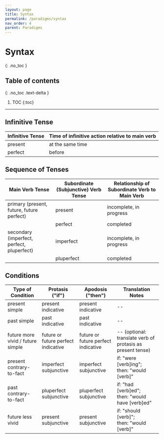 ```yaml
---
layout: page
title: Syntax
permalink: /paradigms/syntax
nav_order: 4
parent: Paradigms
---
```


# Syntax
{: .no_toc }

## Table of contents
{: .no_toc .text-delta }

1. TOC
{:toc}

***

## Infinitive Tense

| Infinitive Tense | Time of infinitive action relative to main verb |
| --- | --- |
| present | at the same time |
| perfect | before |

## Sequence of Tenses

| Main Verb Tense | Subordinate (Subjunctive) Verb Tense | Relationship of Subordinate Verb to Main Verb | 
| --- | --- | --- |
| primary (present, future, future perfect) | present | incomplete, in progress |
|  | perfect | completed |
| secondary (imperfect, perfect, pluperfect) | imperfect | incomplete, in progress |
|  | pluperfect | completed |

## Conditions

| Type of Condition | Protasis ("if") | Apodosis ("then") | Translation Notes | 
| --- | --- | --- | --- |
| present simple | present indicative | present indicative | -- |
| past simple | past indicative | past indicative | -- |
| future more vivid / future simple | future or future perfect indicative | future or future perfect indicative | -- (optional: translate verb of protasis as present tense) |
| present contrary-to-fact | imperfect subjunctive | imperfect subjunctive | if: "were [verb]ing";<br>then: "would [verb]" |
| past contrary-to-fact | pluperfect subjunctive | pluperfect subjunctive | if: "had [verb]ed";<br>then: "would have [verb]ed" |
| future less vivid | present subjunctive | present subjunctive | if: "should [verb]";<br>then: "would [verb]" |
